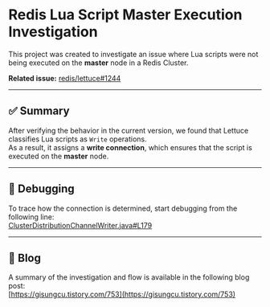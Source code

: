# Redis Lua Script Master Execution Investigation

This project was created to investigate an issue where Lua scripts were not being executed on the **master** node in a Redis Cluster.

**Related issue:** [redis/lettuce#1244](https://github.com/redis/lettuce/issues/1244)

---

## ✅ Summary

After verifying the behavior in the current version, we found that Lettuce classifies Lua scripts as `Write` operations.  
As a result, it assigns a **write connection**, which ensures that the script is executed on the **master** node.

---

## 🐞 Debugging

To trace how the connection is determined, start debugging from the following line:  
[ClusterDistributionChannelWriter.java#L179](https://github.com/redis/lettuce/blob/c898733464a8dba0ff13bb718901a347cac22bc5/src/main/java/io/lettuce/core/cluster/ClusterDistributionChannelWriter.java#L179)

---

## 📄 Blog

A summary of the investigation and flow is available in the following blog post:  
[https://gisungcu.tistory.com/753](https://gisungcu.tistory.com/753)
